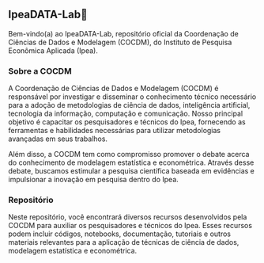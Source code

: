 ## IpeaDATA-Lab👋

Bem-vindo(a) ao IpeaDATA-Lab, repositório oficial da Coordenação de Ciências de Dados e Modelagem (COCDM), do Instituto de Pesquisa Econômica Aplicada (Ipea).

### Sobre a COCDM
A Coordenação de Ciências de Dados e Modelagem (COCDM) é responsável por investigar e disseminar o conhecimento técnico necessário para a adoção de metodologias de ciência de dados, inteligência artificial, tecnologia da informação, computação e comunicação. Nosso principal objetivo é capacitar os pesquisadores e técnicos do Ipea, fornecendo as ferramentas e habilidades necessárias para utilizar metodologias avançadas em seus trabalhos.

Além disso, a COCDM tem como compromisso promover o debate acerca do conhecimento de modelagem estatística e econométrica. Através desse debate, buscamos estimular a pesquisa científica baseada em evidências e impulsionar a inovação em pesquisa dentro do Ipea.

### Repositório
Neste repositório, você encontrará diversos recursos desenvolvidos pela COCDM para auxiliar os pesquisadores e técnicos do Ipea. Esses recursos podem incluir códigos, notebooks, documentação, tutoriais e outros materiais relevantes para a aplicação de técnicas de ciência de dados, modelagem estatística e econométrica.
